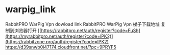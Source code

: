 # warpig_link
RabbitPRO WarPig Vpn dowload link
RabbitPRO WarPig Vpn 梯子下载地址 复制到浏览器打开
[[https://rabbitpro.net/auth/register?code=FuSh](https://myrabbitpro.net/auth/register?code=lPK2)](https://rabbitzone.pro/auth/register?code=lPK2)
https://d39snwb0i47174.cloudfront.net/?pc=9PRYF5
